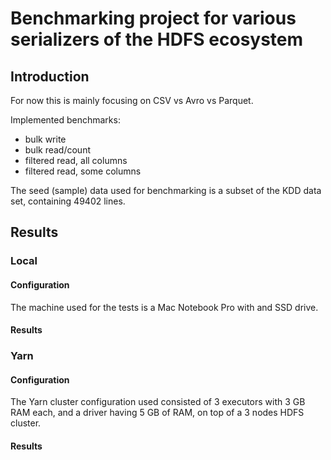 # Benchmarking project for various serializers of the HDFS ecosystem

## Introduction

For now this is mainly focusing on CSV vs Avro vs Parquet.

Implemented benchmarks:
 - bulk write
 - bulk read/count
 - filtered read, all columns
 - filtered read, some columns
 
The seed (sample) data used for benchmarking is a subset of the KDD data set, containing 49402 lines.


## Results

### Local

#### Configuration
The machine used for the tests is a Mac Notebook Pro with and SSD drive.

#### Results

### Yarn

#### Configuration
The Yarn cluster configuration used consisted of 3 executors with 3 GB RAM each, and a driver having 5 GB of RAM, on top of a 3 nodes HDFS cluster.

#### Results


